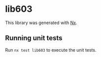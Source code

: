 # lib603

This library was generated with [Nx](https://nx.dev).

## Running unit tests

Run `nx test lib603` to execute the unit tests.
